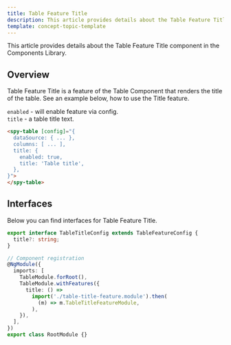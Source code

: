 ```yaml
---
title: Table Feature Title
description: This article provides details about the Table Feature Title component in the Components Library.
template: concept-topic-template
---
```


This article provides details about the Table Feature Title component in the Components Library.

## Overview

Table Feature Title is a feature of the Table Component that renders the title of the table.
See an example below, how to use the Title feature.

`enabled` - will enable feature via config.  
`title` - a table title text.

```html
<spy-table [config]="{
  dataSource: { ... },
  columns: [ ... ],
  title: {
    enabled: true,
    title: 'Table title',
  },                                                                                           
}">
</spy-table>
```

## Interfaces

Below you can find interfaces for Table Feature Title.

```ts
export interface TableTitleConfig extends TableFeatureConfig {
  title?: string;
}

// Component registration
@NgModule({
  imports: [
    TableModule.forRoot(),
    TableModule.withFeatures({
      title: () =>
        import('./table-title-feature.module').then(
          (m) => m.TableTitleFeatureModule,
        ),    
    }),
  ],
})
export class RootModule {}
```
